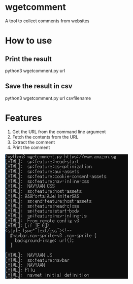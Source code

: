 # wgetcomment
A tool to collect comments from websites

# How to use
## Print the result
python3 wgetcomment.py url
## Save the result in csv
python3 wgetcomment.py url csvfilename

# Features
1. Get the URL from the command line argument
2. Fetch the contents from the URL
3. Extract the comment
4. Print the comment

![Example](https://github.com/Sh1n0g1/wgetcomment/raw/master/example.png "Example")

